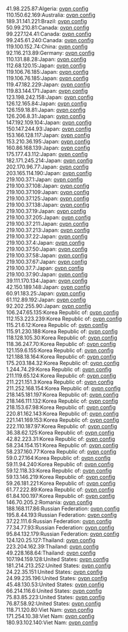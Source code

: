 41.98.225.87:Algeria: [ovpn config](vpn/41_98_225_87.ovpn)  
110.150.62.169:Australia: [ovpn config](vpn/110_150_62_169.ovpn)  
189.31.141.221:Brazil: [ovpn config](vpn/189_31_141_221.ovpn)  
50.99.210.81:Canada: [ovpn config](vpn/50_99_210_81.ovpn)  
99.227.124.41:Canada: [ovpn config](vpn/99_227_124_41.ovpn)  
99.245.61.240:Canada: [ovpn config](vpn/99_245_61_240.ovpn)  
119.100.152.74:China: [ovpn config](vpn/119_100_152_74.ovpn)  
92.116.213.89:Germany: [ovpn config](vpn/92_116_213_89.ovpn)  
110.131.88.28:Japan: [ovpn config](vpn/110_131_88_28.ovpn)  
112.68.120.15:Japan: [ovpn config](vpn/112_68_120_15.ovpn)  
119.106.76.185:Japan: [ovpn config](vpn/119_106_76_185.ovpn)  
119.106.76.185:Japan: [ovpn config](vpn/119_106_76_185.ovpn)  
119.47.182.229:Japan: [ovpn config](vpn/119_47_182_229.ovpn)  
119.83.144.171:Japan: [ovpn config](vpn/119_83_144_171.ovpn)  
123.198.242.158:Japan: [ovpn config](vpn/123_198_242_158.ovpn)  
126.12.165.84:Japan: [ovpn config](vpn/126_12_165_84.ovpn)  
126.159.18.81:Japan: [ovpn config](vpn/126_159_18_81.ovpn)  
126.206.8.31:Japan: [ovpn config](vpn/126_206_8_31.ovpn)  
147.192.109.104:Japan: [ovpn config](vpn/147_192_109_104.ovpn)  
150.147.244.93:Japan: [ovpn config](vpn/150_147_244_93.ovpn)  
153.166.128.117:Japan: [ovpn config](vpn/153_166_128_117.ovpn)  
153.210.36.195:Japan: [ovpn config](vpn/153_210_36_195.ovpn)  
160.86.168.139:Japan: [ovpn config](vpn/160_86_168_139.ovpn)  
175.177.43.112:Japan: [ovpn config](vpn/175_177_43_112.ovpn)  
182.171.245.214:Japan: [ovpn config](vpn/182_171_245_214.ovpn)  
202.170.96.77:Japan: [ovpn config](vpn/202_170_96_77.ovpn)  
203.165.114.190:Japan: [ovpn config](vpn/203_165_114_190.ovpn)  
219.100.37.1:Japan: [ovpn config](vpn/219_100_37_1.ovpn)  
219.100.37.108:Japan: [ovpn config](vpn/219_100_37_108.ovpn)  
219.100.37.109:Japan: [ovpn config](vpn/219_100_37_109.ovpn)  
219.100.37.125:Japan: [ovpn config](vpn/219_100_37_125.ovpn)  
219.100.37.138:Japan: [ovpn config](vpn/219_100_37_138.ovpn)  
219.100.37.19:Japan: [ovpn config](vpn/219_100_37_19.ovpn)  
219.100.37.205:Japan: [ovpn config](vpn/219_100_37_205.ovpn)  
219.100.37.211:Japan: [ovpn config](vpn/219_100_37_211.ovpn)  
219.100.37.213:Japan: [ovpn config](vpn/219_100_37_213.ovpn)  
219.100.37.22:Japan: [ovpn config](vpn/219_100_37_22.ovpn)  
219.100.37.4:Japan: [ovpn config](vpn/219_100_37_4.ovpn)  
219.100.37.50:Japan: [ovpn config](vpn/219_100_37_50.ovpn)  
219.100.37.58:Japan: [ovpn config](vpn/219_100_37_58.ovpn)  
219.100.37.67:Japan: [ovpn config](vpn/219_100_37_67.ovpn)  
219.100.37.7:Japan: [ovpn config](vpn/219_100_37_7.ovpn)  
219.100.37.90:Japan: [ovpn config](vpn/219_100_37_90.ovpn)  
39.111.170.134:Japan: [ovpn config](vpn/39_111_170_134.ovpn)  
42.150.189.148:Japan: [ovpn config](vpn/42_150_189_148.ovpn)  
60.91.183.25:Japan: [ovpn config](vpn/60_91_183_25.ovpn)  
61.112.89.192:Japan: [ovpn config](vpn/61_112_89_192.ovpn)  
92.202.255.90:Japan: [ovpn config](vpn/92_202_255_90.ovpn)  
106.247.65.135:Korea Republic of: [ovpn config](vpn/106_247_65_135.ovpn)  
112.153.223.239:Korea Republic of: [ovpn config](vpn/112_153_223_239.ovpn)  
115.21.6.12:Korea Republic of: [ovpn config](vpn/115_21_6_12.ovpn)  
115.91.230.188:Korea Republic of: [ovpn config](vpn/115_91_230_188.ovpn)  
118.128.105.30:Korea Republic of: [ovpn config](vpn/118_128_105_30.ovpn)  
118.36.247.70:Korea Republic of: [ovpn config](vpn/118_36_247_70.ovpn)  
121.159.6.155:Korea Republic of: [ovpn config](vpn/121_159_6_155.ovpn)  
121.188.18.164:Korea Republic of: [ovpn config](vpn/121_188_18_164.ovpn)  
175.203.184.32:Korea Republic of: [ovpn config](vpn/175_203_184_32.ovpn)  
1.244.74.29:Korea Republic of: [ovpn config](vpn/1_244_74_29.ovpn)  
211.119.65.124:Korea Republic of: [ovpn config](vpn/211_119_65_124.ovpn)  
211.221.151.3:Korea Republic of: [ovpn config](vpn/211_221_151_3.ovpn)  
211.252.168.154:Korea Republic of: [ovpn config](vpn/211_252_168_154.ovpn)  
218.145.181.197:Korea Republic of: [ovpn config](vpn/218_145_181_197.ovpn)  
218.146.111.132:Korea Republic of: [ovpn config](vpn/218_146_111_132.ovpn)  
218.153.67.98:Korea Republic of: [ovpn config](vpn/218_153_67_98.ovpn)  
220.81.162.143:Korea Republic of: [ovpn config](vpn/220_81_162_143.ovpn)  
221.141.169.153:Korea Republic of: [ovpn config](vpn/221_141_169_153.ovpn)  
222.110.187.97:Korea Republic of: [ovpn config](vpn/222_110_187_97.ovpn)  
36.38.62.125:Korea Republic of: [ovpn config](vpn/36_38_62_125.ovpn)  
42.82.223.31:Korea Republic of: [ovpn config](vpn/42_82_223_31.ovpn)  
58.234.154.151:Korea Republic of: [ovpn config](vpn/58_234_154_151.ovpn)  
58.237.160.77:Korea Republic of: [ovpn config](vpn/58_237_160_77.ovpn)  
59.0.27.164:Korea Republic of: [ovpn config](vpn/59_0_27_164.ovpn)  
59.11.94.240:Korea Republic of: [ovpn config](vpn/59_11_94_240.ovpn)  
59.12.118.33:Korea Republic of: [ovpn config](vpn/59_12_118_33.ovpn)  
59.13.146.219:Korea Republic of: [ovpn config](vpn/59_13_146_219.ovpn)  
59.26.181.221:Korea Republic of: [ovpn config](vpn/59_26_181_221.ovpn)  
61.77.222.89:Korea Republic of: [ovpn config](vpn/61_77_222_89.ovpn)  
61.84.100.197:Korea Republic of: [ovpn config](vpn/61_84_100_197.ovpn)  
146.70.205.2:Romania: [ovpn config](vpn/146_70_205_2.ovpn)  
188.168.117.86:Russian Federation: [ovpn config](vpn/188_168_117_86.ovpn)  
195.8.44.193:Russian Federation: [ovpn config](vpn/195_8_44_193.ovpn)  
37.22.111.6:Russian Federation: [ovpn config](vpn/37_22_111_6.ovpn)  
77.34.77.93:Russian Federation: [ovpn config](vpn/77_34_77_93.ovpn)  
95.84.132.179:Russian Federation: [ovpn config](vpn/95_84_132_179.ovpn)  
124.120.25.127:Thailand: [ovpn config](vpn/124_120_25_127.ovpn)  
223.204.162.39:Thailand: [ovpn config](vpn/223_204_162_39.ovpn)  
49.228.168.64:Thailand: [ovpn config](vpn/49_228_168_64.ovpn)  
107.194.159.128:United States: [ovpn config](vpn/107_194_159_128.ovpn)  
181.214.213.252:United States: [ovpn config](vpn/181_214_213_252.ovpn)  
24.22.35.151:United States: [ovpn config](vpn/24_22_35_151.ovpn)  
24.99.235.196:United States: [ovpn config](vpn/24_99_235_196.ovpn)  
45.48.130.53:United States: [ovpn config](vpn/45_48_130_53.ovpn)  
66.214.116.6:United States: [ovpn config](vpn/66_214_116_6.ovpn)  
75.83.85.223:United States: [ovpn config](vpn/75_83_85_223.ovpn)  
76.87.58.92:United States: [ovpn config](vpn/76_87_58_92.ovpn)  
118.71.120.80:Viet Nam: [ovpn config](vpn/118_71_120_80.ovpn)  
171.254.10.38:Viet Nam: [ovpn config](vpn/171_254_10_38.ovpn)  
180.93.102.140:Viet Nam: [ovpn config](vpn/180_93_102_140.ovpn)  

